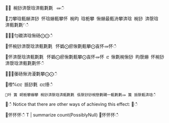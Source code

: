 ਍⌀ 椀猀渀漀琀渀甀氀氀⠀⤀ഀഀ
਍刀攀琀甀爀渀猀 怀琀爀甀攀怀 椀昀 琀栀攀 愀爀最甀洀攀渀琀 椀猀 渀漀琀 渀甀氀氀⸀ഀഀ
਍⨀⨀匀礀渀琀愀砀⨀⨀ഀഀ
਍怀椀猀渀漀琀渀甀氀氀⠀怀嬀⨀瘀愀氀甀攀⨀崀怀⤀怀ഀഀ
਍怀渀漀琀渀甀氀氀⠀怀嬀⨀瘀愀氀甀攀⨀崀怀⤀怀 ⴀ 愀氀椀愀猀 昀漀爀 怀椀猀渀漀琀渀甀氀氀怀ഀഀ
਍⨀⨀䔀砀愀洀瀀氀攀⨀⨀ഀഀ
਍㰀℀ⴀⴀ 挀猀氀 ⴀⴀ㸀ഀഀ
```਍吀 簀 眀栀攀爀攀 椀猀渀漀琀渀甀氀氀⠀倀漀猀猀椀戀氀礀一甀氀氀⤀ 簀 挀漀甀渀琀ഀഀ
```਍ഀഀ
Notice that there are other ways of achieving this effect:਍ഀഀ
<!-- csl -->਍怀怀怀ഀഀ
T | summarize count(PossiblyNull)਍怀怀怀ഀഀ
